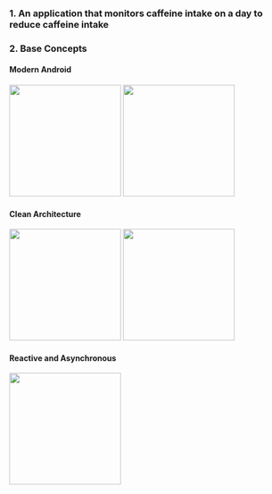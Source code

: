 ### 1. An application that monitors caffeine intake on a day to reduce caffeine intake

### 2. Base Concepts
  #### Modern Android
  
  <p>
    <img src="https://user-images.githubusercontent.com/37705123/64320402-6b914680-cff9-11e9-9cec-5c8b028d7577.png" width="200">
  <img src="https://user-images.githubusercontent.com/37705123/64320399-6b914680-cff9-11e9-876d-b6dca8db288e.jpg" width="200">
  </p>
    
  #### Clean Architecture
  <p>
  <img src="https://user-images.githubusercontent.com/37705123/64320403-6c29dd00-cff9-11e9-9fda-d522c588de88.png" width="200">
  <img src="https://user-images.githubusercontent.com/37705123/64320400-6b914680-cff9-11e9-8daf-0a63dbfed653.jpeg" width="200">
  </p>

  #### Reactive and Asynchronous
  <p>
  <img src="https://user-images.githubusercontent.com/37705123/64320404-6c29dd00-cff9-11e9-8177-68809d81f4f0.png" width="200">
  </p>
